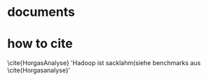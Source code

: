 # documents

# how to cite 
\cite{HorgasAnalyse}
'Hadoop ist sacklahm(siehe benchmarks aus \cite{Horgasanalyse}'
